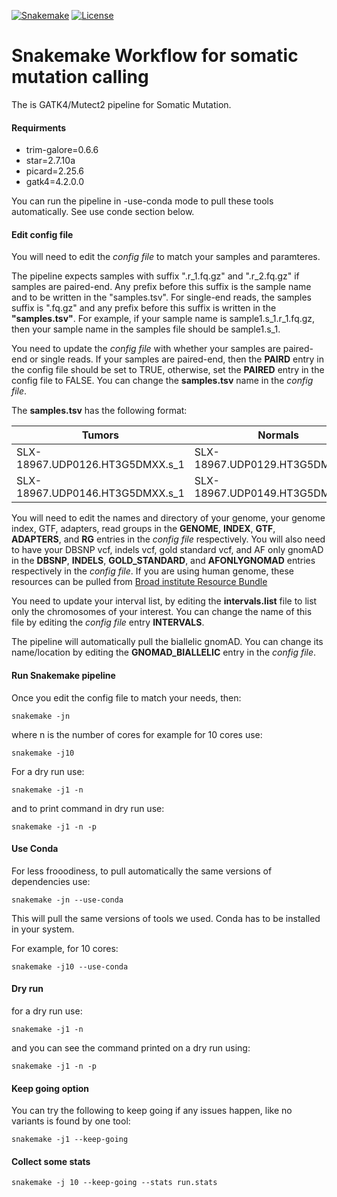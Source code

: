 [![Snakemake](https://img.shields.io/badge/snakemake-≥6.0.2-brightgreen.svg)](https://snakemake.github.io)
[![License](https://img.shields.io/badge/License-BSD_3--Clause-blue.svg)](https://opensource.org/licenses/BSD-3-Clause)


Snakemake Workflow for somatic mutation calling 
==========================================================================

The is GATK4/Mutect2 pipeline for Somatic Mutation. 

#### Requirments 

- trim-galore=0.6.6
- star=2.7.10a
- picard=2.25.6
- gatk4=4.2.0.0

You can run the pipeline in -use-conda mode to pull these tools automatically. See use conde section below.

#### Edit config file 

You will need to edit the *config file* to match your samples and paramteres. 

The pipeline expects samples with suffix ".r_1.fq.gz" and ".r_2.fq.gz" if samples are paired-end.
Any prefix before this suffix is the sample name and to be written in the "samples.tsv". For single-end reads, the samples suffix is ".fq.gz" and any prefix before this suffix is written in the **"samples.tsv"**.
For example, if your sample name is sample1.s_1.r_1.fq.gz, then your sample name in the samples file should be sample1.s_1.

You need to update the *config file* with whether your samples are paired-end or single reads. If your samples are paired-end, then the **PAIRD** entry in the config file should be set to TRUE, otherwise, set the **PAIRED** entry in the config file to FALSE. You can change the **samples.tsv** name in the *config file*.


The **samples.tsv** has the following format:

Tumors | Normals |
-------|---------|
SLX-18967.UDP0126.HT3G5DMXX.s_1| SLX-18967.UDP0129.HT3G5DMXX.s_1 |
SLX-18967.UDP0146.HT3G5DMXX.s_1| SLX-18967.UDP0149.HT3G5DMXX.s_1 |


You will need to edit the names and directory of your genome, your genome index, GTF, adapters, read groups in the **GENOME**, **INDEX**, **GTF**, **ADAPTERS**,  and **RG** entries in the *config file* respectively. 
You will also need to have your DBSNP vcf, indels vcf, gold standard vcf, and AF only gnomAD in the **DBSNP**, **INDELS**, **GOLD_STANDARD**, and **AFONLYGNOMAD** entries respectively  in the *config file*. If you are using human genome, these resources can be pulled from [Broad institute Resource Bundle](https://gatk.broadinstitute.org/hc/en-us/articles/360035890811-Resource-bundle)

You need to update your interval list, by editing the **intervals.list** file to list only the chromosomes of your interest. You can change the name of this file by editing the *config file* entry **INTERVALS**.
	
The pipeline will automatically pull the biallelic gnomAD. You can change its name/location by editing the **GNOMAD_BIALLELIC** entry in the *config file*. 


#### Run Snakemake pipeline 

Once you edit the config file to match your needs, then:  


    snakemake -jn 

where n is the number of cores for example for 10 cores use:


    snakemake -j10 


For a dry run use: 
  
  
    snakemake -j1 -n 


and to print command in dry run use: 

  
    snakemake -j1 -n -p 

  
#### Use Conda 

For less frooodiness, to pull automatically the same versions of dependencies use:

    snakemake -jn --use-conda

This will pull the same versions of tools we used. Conda has to be installed in your system.

For example, for 10 cores:

    snakemake -j10 --use-conda


#### Dry run 

for a dry run use:

    snakemake -j1 -n

and you can see the command printed on a dry run using:

    snakemake -j1 -n -p


#### Keep going option 


You can try the following to keep going if any issues happen, like no variants is found by one tool:

    snakemake -j1 --keep-going


#### Collect some stats 

    snakemake -j 10 --keep-going --stats run.stats


 

